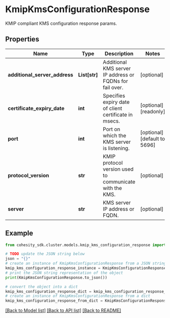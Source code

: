 # KmipKmsConfigurationResponse

KMIP compliant KMS configuration response params.

## Properties

Name | Type | Description | Notes
------------ | ------------- | ------------- | -------------
**additional_server_address** | **List[str]** | Additional KMS server IP address or FQDNs for fail over. | [optional] 
**certificate_expiry_date** | **int** | Specifies expiry date of client certificate in msecs. | [optional] [readonly] 
**port** | **int** | Port on which the KMS server is listening. | [optional] [default to 5696]
**protocol_version** | **str** | KMIP protocol version used to communicate with the KMS. | [optional] 
**server** | **str** | KMS server IP address or FQDN. | [optional] 

## Example

```python
from cohesity_sdk.cluster.models.kmip_kms_configuration_response import KmipKmsConfigurationResponse

# TODO update the JSON string below
json = "{}"
# create an instance of KmipKmsConfigurationResponse from a JSON string
kmip_kms_configuration_response_instance = KmipKmsConfigurationResponse.from_json(json)
# print the JSON string representation of the object
print(KmipKmsConfigurationResponse.to_json())

# convert the object into a dict
kmip_kms_configuration_response_dict = kmip_kms_configuration_response_instance.to_dict()
# create an instance of KmipKmsConfigurationResponse from a dict
kmip_kms_configuration_response_from_dict = KmipKmsConfigurationResponse.from_dict(kmip_kms_configuration_response_dict)
```
[[Back to Model list]](../README.md#documentation-for-models) [[Back to API list]](../README.md#documentation-for-api-endpoints) [[Back to README]](../README.md)



